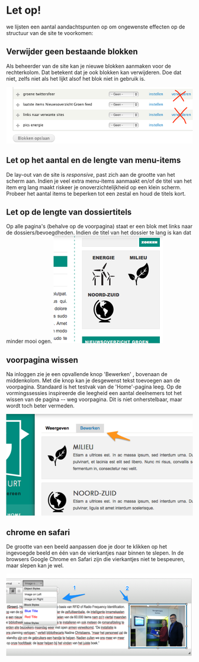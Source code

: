 # Let op!

we lijsten een aantal aandachtspunten op om ongewenste effecten op de structuur van de site te voorkomen:

## Verwijder geen bestaande blokken

Als beheerder van de site kan je nieuwe blokken aanmaken voor de rechterkolom. Dat betekent dat je ook blokken kan verwijderen. Doe dat niet, zelfs niet als het lijkt alsof het blok niet in gebruik is.

![](../beelden/blokken_verwijderen.png)
	
## Let op het aantal en de lengte van menu-items

De lay-out van de site is *responsive*, past zich aan de grootte van het scherm aan. Indien je veel extra menu-items aanmaakt en/of de titel van het item erg lang maakt riskeer je onoverzichtelijkheid op een klein scherm. Probeer het aantal items te beperken tot een zestal en houd de titels kort.

## Let op de lengte van dossiertitels

Op alle pagina's (behalve op de voorpagina) staat er een blok met links naar de dossiers/bevoegdheden. Indien de titel van het dossier te lang is kan dat minder mooi ogen.
![](../beelden/blok_dossiers.png)

## voorpagina wissen

Na inloggen zie je een opvallende knop 'Bewerken' , bovenaan de middenkolom. Met die knop kan je desgewenst tekst toevoegen aan de voorpagina. Standaard is het testvak van de 'Home'-pagina leeg. Op de vormingssessies inspireerde die leegheid een aantal deelnemers tot het wissen van de pagina -- weg voorpagina. Dit is niet onherstelbaar, maar wordt toch beter vermeden.

![](../beelden/voorpagina_editeren.png)

##  chrome en safari

De grootte van een beeld aanpassen doe je door te klikken op het ingevoegde beeld en één van de vierkantjes naar binnen te slepen. In de browsers Google Chrome en Safari zijn die vierkantjes niet te bespeuren, maar slepen kan je wel.

![](../beelden/beelden_toevoegen_uitlijnen.png)